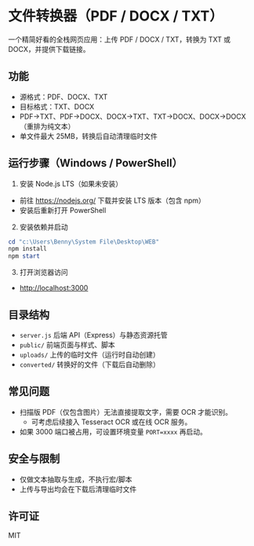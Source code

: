 # 文件转换器（PDF / DOCX / TXT）

一个精简好看的全栈网页应用：上传 PDF / DOCX / TXT，转换为 TXT 或 DOCX，并提供下载链接。

## 功能

- 源格式：PDF、DOCX、TXT
- 目标格式：TXT、DOCX
- PDF→TXT、PDF→DOCX、DOCX→TXT、TXT→DOCX、DOCX→DOCX（重排为纯文本）
- 单文件最大 25MB，转换后自动清理临时文件

## 运行步骤（Windows / PowerShell）

1. 安装 Node.js LTS（如果未安装）

- 前往 <https://nodejs.org/> 下载并安装 LTS 版本（包含 npm）
- 安装后重新打开 PowerShell

2. 安装依赖并启动

```powershell
cd "c:\Users\Benny\System File\Desktop\WEB"
npm install
npm start
```

3. 打开浏览器访问

- <http://localhost:3000>

## 目录结构

- `server.js` 后端 API（Express）与静态资源托管
- `public/` 前端页面与样式、脚本
- `uploads/` 上传的临时文件（运行时自动创建）
- `converted/` 转换好的文件（下载后自动删除）

## 常见问题

- 扫描版 PDF（仅包含图片）无法直接提取文字，需要 OCR 才能识别。
  - 可考虑后续接入 Tesseract OCR 或在线 OCR 服务。
- 如果 3000 端口被占用，可设置环境变量 `PORT=xxxx` 再启动。

## 安全与限制

- 仅做文本抽取与生成，不执行宏/脚本
- 上传与导出均会在下载后清理临时文件

## 许可证

MIT
